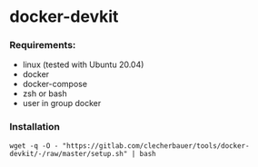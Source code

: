 # docker-devkit


### Requirements:
- linux (tested with Ubuntu 20.04)
- docker
- docker-compose
- zsh or bash
- user in group docker

### Installation
`wget -q -O - "https://gitlab.com/clecherbauer/tools/docker-devkit/-/raw/master/setup.sh" | bash`